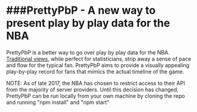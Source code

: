 ###PrettyPbP - A new way to present play by play data for the NBA
======

PrettyPbP is a better way to go over play by play data for the NBA. [Traditional views](https://stats.nba.com/game/0021700833/playbyplay/), while perfect for statisticians, strip away a sense of pace and flow for the typical fan. PrettyPbP aims to provide a visually appealing play-by-play record for fans that mimics the actual timeline of the game.

NOTE: As of late 2017, the NBA has chosen to restrict access to their API from the majority of server providers. Until this decision has changed, PrettyPbP can be run locally from your own machine by cloning the repo and running "npm install" and "npm start"
